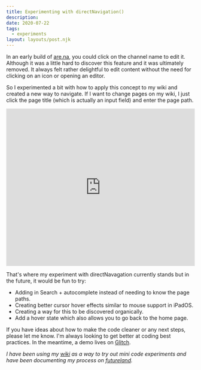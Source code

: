 ```yaml
---
title: Experimenting with directNavigation()
description:
date: 2020-07-22
tags:
  - experiments
layout: layouts/post.njk
---
```


In an early build of [are.na](http://are.na), you could click on the channel name to edit it. Although it was a little hard to discover this feature and it was ultimately removed. It always felt rather delightful to edit content without the need for clicking on an icon or opening an editor.

So I experimented a bit with how to apply this concept to my wiki and created a new way to navigate. If I want to change pages on my wiki, I just click the page title (which is actually an input field) and enter the page path.

<div class="glitch-embed-wrap" style="height: 420px; width: 100%;">
  <iframe
    src="https://glitch.com/embed/#!/embed/direct-navagation?path=README.md&previewSize=100"
    title="direct-navagation on Glitch"
    allow="geolocation; microphone; camera; midi; vr; encrypted-media"
    style="height: 100%; width: 100%; border: 0;">
  </iframe>
</div>

That's where my experiment with directNavagation currently stands but in the future, it would be fun to try:

- Adding in Search + autocomplete instead of needing to know the page paths.
- Creating better cursor hover effects similar to mouse support in iPadOS.
- Creating a way for this to be discovered organically.
- Add a hover state which also allows you to go back to the home page.

If you have ideas about how to make the code cleaner or any next steps, please let me know. I'm always looking to get better at coding best practices. In the meantime, a demo lives on [Glitch](https://glitch.com/~direct-navagation).

_I have been using my [wiki](https://gndclouds.cc) as a way to try out mini code experiments and have been documenting my process on [futureland](https://futureland.tv/gndclouds/gndclouds-cc)._
